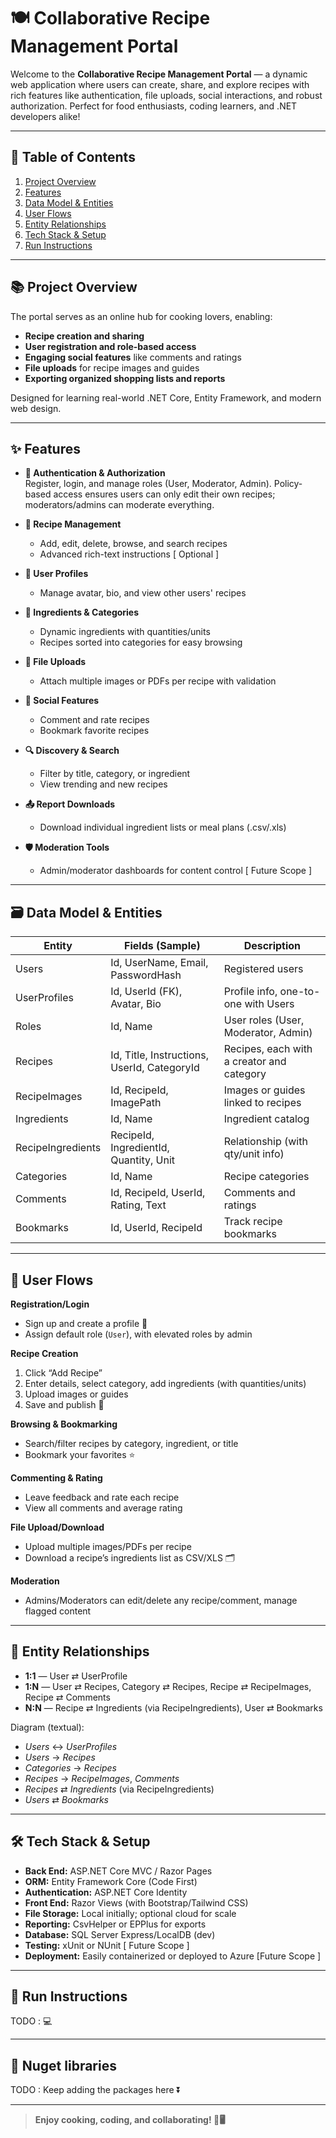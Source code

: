 # 🍽️ Collaborative Recipe Management Portal

Welcome to the **Collaborative Recipe Management Portal** — a dynamic web application where users can create, share, and explore recipes with rich features like authentication, file uploads, social interactions, and robust authorization. Perfect for food enthusiasts, coding learners, and .NET developers alike!

---

## 📖 Table of Contents

1. [Project Overview](#project-overview)
2. [Features](#features)
3. [Data Model & Entities](#data-model--entities)
4. [User Flows](#user-flows)
5. [Entity Relationships](#entity-relationships)
6. [Tech Stack & Setup](#tech-stack--setup)
7. [Run Instructions](#run-instructions)

---

## 📚 Project Overview

The portal serves as an online hub for cooking lovers, enabling:
- **Recipe creation and sharing**
- **User registration and role-based access**
- **Engaging social features** like comments and ratings
- **File uploads** for recipe images and guides
- **Exporting organized shopping lists and reports**

Designed for learning real-world .NET Core, Entity Framework, and modern web design.

---

## ✨ Features

- **🔐 Authentication & Authorization**  
  Register, login, and manage roles (User, Moderator, Admin). Policy-based access ensures users can only edit their own recipes; moderators/admins can moderate everything.

- **📝 Recipe Management**  
  - Add, edit, delete, browse, and search recipes
  - Advanced rich-text instructions [ Optional ]
  
- **👥 User Profiles**  
  - Manage avatar, bio, and view other users' recipes
  
- **🥕 Ingredients & Categories**  
  - Dynamic ingredients with quantities/units
  - Recipes sorted into categories for easy browsing

- **📂 File Uploads**  
  - Attach multiple images or PDFs per recipe with validation

- **💬 Social Features**  
  - Comment and rate recipes
  - Bookmark favorite recipes

- **🔍 Discovery & Search**  
  - Filter by title, category, or ingredient
  - View trending and new recipes

- **📤 Report Downloads**  
  - Download individual ingredient lists or meal plans (.csv/.xls)

- **🛡️ Moderation Tools**  
  - Admin/moderator dashboards for content control  [ Future Scope ]

---

## 🗃️ Data Model & Entities

| Entity         | Fields (Sample)                       | Description                               |
|----------------|--------------------------------------|-------------------------------------------|
| Users          | Id, UserName, Email, PasswordHash     | Registered users                          |
| UserProfiles   | Id, UserId (FK), Avatar, Bio         | Profile info, one-to-one with Users       |
| Roles          | Id, Name                             | User roles (User, Moderator, Admin)       |
| Recipes        | Id, Title, Instructions, UserId, CategoryId | Recipes, each with a creator and category |
| RecipeImages   | Id, RecipeId, ImagePath              | Images or guides linked to recipes        |
| Ingredients    | Id, Name                             | Ingredient catalog                        |
| RecipeIngredients | RecipeId, IngredientId, Quantity, Unit | Relationship (with qty/unit info)       |
| Categories     | Id, Name                             | Recipe categories                         |
| Comments       | Id, RecipeId, UserId, Rating, Text   | Comments and ratings                      |
| Bookmarks      | Id, UserId, RecipeId                 | Track recipe bookmarks                    |

---

## 🧭 User Flows

**Registration/Login**
- Sign up and create a profile 👤  
- Assign default role (`User`), with elevated roles by admin

**Recipe Creation**
1. Click “Add Recipe”
2. Enter details, select category, add ingredients (with quantities/units)
3. Upload images or guides
4. Save and publish 🎉

**Browsing & Bookmarking**
- Search/filter recipes by category, ingredient, or title
- Bookmark your favorites ⭐

**Commenting & Rating**
- Leave feedback and rate each recipe  
- View all comments and average rating

**File Upload/Download**
- Upload multiple images/PDFs per recipe
- Download a recipe’s ingredients list as CSV/XLS 🗂️

**Moderation**
- Admins/Moderators can edit/delete any recipe/comment, manage flagged content  
  
---

## 🔗 Entity Relationships

- **1:1** — User ⇄ UserProfile
- **1:N** — User ⇄ Recipes, Category ⇄ Recipes, Recipe ⇄ RecipeImages, Recipe ⇄ Comments
- **N:N** — Recipe ⇄ Ingredients (via RecipeIngredients), User ⇄ Bookmarks

Diagram (textual):  
- *Users* ↔ *UserProfiles*  
- *Users* → *Recipes*  
- *Categories* → *Recipes*  
- *Recipes* → *RecipeImages*, *Comments*  
- *Recipes* ⇄ *Ingredients* (via RecipeIngredients)  
- *Users* ⇄ *Bookmarks*

---

## 🛠️ Tech Stack & Setup

- **Back End:** ASP.NET Core MVC / Razor Pages
- **ORM:** Entity Framework Core (Code First)
- **Authentication:** ASP.NET Core Identity
- **Front End:** Razor Views (with Bootstrap/Tailwind CSS)
- **File Storage:** Local initially; optional cloud for scale
- **Reporting:** CsvHelper or EPPlus for exports
- **Database:** SQL Server Express/LocalDB (dev)
- **Testing:** xUnit or NUnit  [ Future Scope ]
- **Deployment:** Easily containerized or deployed to Azure [Future Scope ]

---

## 🏁 Run Instructions

TODO : 💻

---

## 🎁 Nuget libraries 

TODO : Keep adding the packages here ⏬

---

> **Enjoy cooking, coding, and collaborating! 🍲🖥️**


